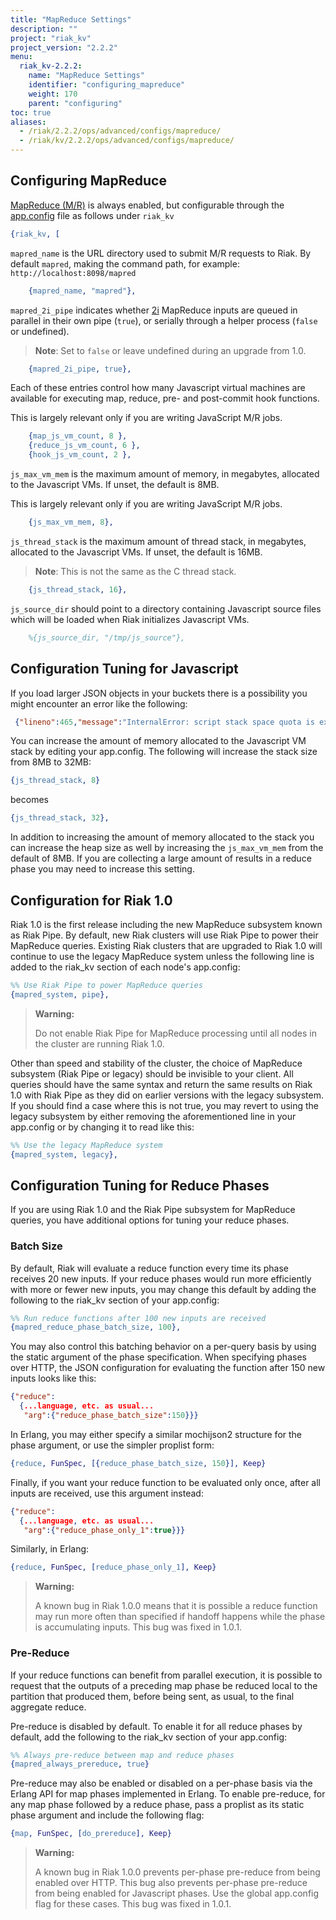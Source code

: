 ```yaml
---
title: "MapReduce Settings"
description: ""
project: "riak_kv"
project_version: "2.2.2"
menu:
  riak_kv-2.2.2:
    name: "MapReduce Settings"
    identifier: "configuring_mapreduce"
    weight: 170
    parent: "configuring"
toc: true
aliases:
  - /riak/2.2.2/ops/advanced/configs/mapreduce/
  - /riak/kv/2.2.2/ops/advanced/configs/mapreduce/
---
```


[usage mapreduce]: /riak/kv/2.2.2/developing/usage/mapreduce
[config reference#appconfig]: /riak/kv/2.2.2/configuring/reference/#app-config
[usage secondary-indexes]: /riak/kv/2.2.2/developing/usage/secondary-indexes

## Configuring MapReduce

[MapReduce (M/R)][usage mapreduce] is always enabled, but configurable
through the [app.config][config reference#appconfig] file as
follows under `riak_kv`

```erlang
{riak_kv, [
```

`mapred_name` is the URL directory used to submit M/R requests to Riak.
By default `mapred`, making the command path, for example:
`http://localhost:8098/mapred`

```erlang
    {mapred_name, "mapred"},
```

`mapred_2i_pipe` indicates whether [2i][usage secondary-indexes]
MapReduce inputs are queued in parallel in their own pipe (`true`), or
serially through a helper process (`false` or undefined).

> **Note**: Set to `false` or leave undefined during an upgrade from 1.0.

```erlang
    {mapred_2i_pipe, true},
```

Each of these entries control how many Javascript virtual machines are
available for executing map, reduce, pre- and post-commit hook
functions.

This is largely relevant only if you are writing JavaScript M/R jobs.

```erlang
    {map_js_vm_count, 8 },
    {reduce_js_vm_count, 6 },
    {hook_js_vm_count, 2 },
```

`js_max_vm_mem` is the maximum amount of memory, in megabytes, allocated
to the Javascript VMs. If unset, the default is 8MB.

This is largely relevant only if you are writing JavaScript M/R jobs.

```erlang
    {js_max_vm_mem, 8},
```

`js_thread_stack` is the maximum amount of thread stack, in megabytes,
allocated to the Javascript VMs. If unset, the default is 16MB.

> **Note**: This is not the same as the C thread stack.

```erlang
    {js_thread_stack, 16},
```

`js_source_dir` should point to a directory containing Javascript source
files which will be loaded when Riak initializes Javascript VMs.

```erlang
    %{js_source_dir, "/tmp/js_source"},
```

<!-- TODO: Pulled from MapReduce-Implementation.md -->

## Configuration Tuning for Javascript

If you load larger JSON objects in your buckets there is a possibility you might encounter an error like the following:

```json
 {"lineno":465,"message":"InternalError: script stack space quota is exhausted","source":"unknown"}
```


You can increase the amount of memory allocated to the Javascript VM stack by editing your app.config. The following will increase the stack size from 8MB to 32MB:

```erlang
{js_thread_stack, 8}
```

becomes

```erlang
{js_thread_stack, 32},
```

In addition to increasing the amount of memory allocated to the stack you can increase the heap size as well by increasing the `js_max_vm_mem` from the default of 8MB. If you are collecting a large amount of results in a reduce phase you may need to increase this setting.

## Configuration for Riak 1.0

Riak 1.0 is the first release including the new MapReduce subsystem known as Riak Pipe.  By default, new Riak clusters will use Riak Pipe to power their MapReduce queries.  Existing Riak clusters that are upgraded to Riak 1.0 will continue to use the legacy MapReduce system unless the following line is added to the riak_kv section of each node's app.config:

```erlang
%% Use Riak Pipe to power MapReduce queries
{mapred_system, pipe},
```

> **Warning:**
>
> Do not enable Riak Pipe for MapReduce processing until all nodes in the cluster are running Riak 1.0.

Other than speed and stability of the cluster, the choice of MapReduce subsystem (Riak Pipe or legacy) should be invisible to your client.  All queries should have the same syntax and return the same results on Riak 1.0 with Riak Pipe as they did on earlier versions with the legacy subsystem.  If you should find a case where this is not true, you may revert to using the legacy subsystem by either removing the aforementioned line in your app.config or by changing it to read like this:

```erlang
%% Use the legacy MapReduce system
{mapred_system, legacy},
```

## Configuration Tuning for Reduce Phases

If you are using Riak 1.0 and the Riak Pipe subsystem for MapReduce queries, you have additional options for tuning your reduce phases.

### Batch Size

By default, Riak will evaluate a reduce function every time its phase receives 20 new inputs.  If your reduce phases would run more efficiently with more or fewer new inputs, you may change this default by adding the following to the riak_kv section of your app.config:

```erlang
%% Run reduce functions after 100 new inputs are received
{mapred_reduce_phase_batch_size, 100},
```

You may also control this batching behavior on a per-query basis by using the static argument of the phase specification.  When specifying phases over HTTP, the JSON configuration for evaluating the function after 150 new inputs looks like this:

```json
{"reduce":
  {...language, etc. as usual...
   "arg":{"reduce_phase_batch_size":150}}}
```

In Erlang, you may either specify a similar mochijson2 structure for the phase argument, or use the simpler proplist form:

```erlang
{reduce, FunSpec, [{reduce_phase_batch_size, 150}], Keep}
```

Finally, if you want your reduce function to be evaluated only once, after all inputs are received, use this argument instead:

```json
{"reduce":
  {...language, etc. as usual...
   "arg":{"reduce_phase_only_1":true}}}
```

Similarly, in Erlang:

```erlang
{reduce, FunSpec, [reduce_phase_only_1], Keep}
```

> **Warning:**
>
> A known bug in Riak 1.0.0 means that it is possible a reduce function may run more often than specified if handoff happens while the phase is accumulating inputs.  This bug was fixed in 1.0.1.

### Pre-Reduce

If your reduce functions can benefit from parallel execution, it is possible to request that the outputs of a preceding map phase be reduced local to the partition that produced them, before being sent, as usual, to the final aggregate reduce.

Pre-reduce is disabled by default.  To enable it for all reduce phases by default, add the following to the riak_kv section of your app.config:

```erlang
%% Always pre-reduce between map and reduce phases
{mapred_always_prereduce, true}
```

Pre-reduce may also be enabled or disabled on a per-phase basis via the Erlang API for map phases implemented in Erlang.  To enable pre-reduce, for any map phase followed by a reduce phase, pass a proplist as its static phase argument and include the following flag:

```erlang
{map, FunSpec, [do_prereduce], Keep}
```

> **Warning:**
>
>A known bug in Riak 1.0.0 prevents per-phase pre-reduce from being enabled over HTTP.  This bug also prevents per-phase pre-reduce from being enabled for Javascript phases.  Use the global app.config flag for these cases. This bug was fixed in 1.0.1.
